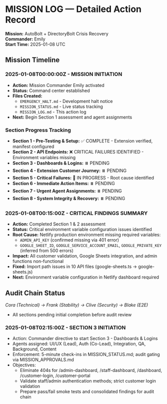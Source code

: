 # MISSION LOG — Detailed Action Record

**Mission:** AutoBolt + DirectoryBolt Crisis Recovery  
**Commander:** Emily  
**Start Time:** 2025-01-08 UTC

## Mission Timeline

### 2025-01-08T00:00:00Z - MISSION INITIATION
- **Action:** Mission Commander Emily activated
- **Status:** Command center established
- **Files Created:** 
  - `EMERGENCY_HALT.md` - Development halt notice
  - `MISSION_STATUS.md` - Live status tracking
  - `MISSION_LOG.md` - This action log
- **Next:** Begin Section 1 assessment and agent assignments

### Section Progress Tracking
- **Section 1 - Pre-Testing & Setup:** ✅ COMPLETE - Extension verified, manifest configured
- **Section 2 - API Endpoints:** ❌ CRITICAL FAILURES IDENTIFIED - Environment variables missing
- **Section 3 - Dashboards & Logins:** ⏸️ PENDING
- **Section 4 - Extension Customer Journey:** ⏸️ PENDING
- **Section 5 - Critical Failures:** 🔄 IN PROGRESS - Root cause identified
- **Section 6 - Immediate Action Items:** ⏸️ PENDING
- **Section 7 - Urgent Agent Assignments:** ⏸️ PENDING
- **Section 8 - System Integrity & Recovery:** ⏸️ PENDING

### 2025-01-08T00:15:00Z - CRITICAL FINDINGS SUMMARY
- **Action:** Completed Section 1 & 2 assessment
- **Status:** Critical environment variable configuration issues identified
- **Root Cause:** Netlify production environment missing required variables:
  - `ADMIN_API_KEY` (confirmed missing via 401 error)
  - `GOOGLE_SHEET_ID`, `GOOGLE_SERVICE_ACCOUNT_EMAIL`, `GOOGLE_PRIVATE_KEY` (inferred from 500 errors)
- **Impact:** All customer validation, Google Sheets integration, and admin functions non-functional
- **Fixed:** Import path issues in 10 API files (google-sheets.ts → google-sheets.js)
- **Next:** Environment variable configuration in Netlify dashboard required

## Audit Chain Status
*Cora (Technical) → Frank (Stability) → Clive (Security) → Blake (E2E)*
- All sections pending initial completion before audit review

### 2025-01-08T02:15:00Z - SECTION 3 INITIATION
- Action: Commander directive to start Section 3 - Dashboards & Logins
- Agents assigned: UI/UX (Lead), Auth (Co-Lead), Integration, QA, Background, Content
- Enforcement: 5-minute check-ins in MISSION_STATUS.md; audit gating via MISSION_APPROVALS.md
- Objectives:
  - Eliminate 404s for /admin-dashboard, /staff-dashboard, /dashboard, /customer-login, /customer-portal
  - Validate staff/admin authentication methods; strict customer login validation
  - Prepare pass/fail smoke tests and consolidated findings for audit chain